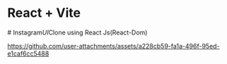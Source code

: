 # React + Vite
 #   I n s t a g r a m _ U I _ C l o n e  using React Js(React-Dom)
 
 

https://github.com/user-attachments/assets/a228cb59-fa1a-496f-95ed-e1caf6cc5488



